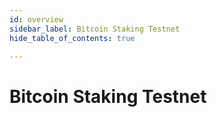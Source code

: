 ```yaml
---
id: overview
sidebar_label: Bitcoin Staking Testnet
hide_table_of_contents: true

---
```


# Bitcoin Staking Testnet
